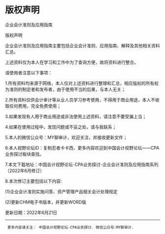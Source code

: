 # 版权声明

企业会计准则及应用指南 

版权声明


企业会计准则及应用指南主要包括企业会计准则、应用指南、解释及其他相关资料汇总。

上述资料仅为本人在学习和工作中为了查询方便，故将资料进行整合。

请使用者注意以下事项：

1.所有资料均来源于网络，本人仅对上述资料进行整理和汇总，相应版权的所有权为准则的制定者和发布者，由于使用不当的后果，与本人无关；

2.所有资料仅供会计审计等从业人员学习参考使用，不得用于商业用途，本人不收取任何费用，完全免费使用；

3.如果发现有人用于商业用途或非法使用上述资料，请注意不要受骗上当；

4.如果在使用过程中，发现问题或不妥之处，请与我联系；

5.本人的微信公众号：MY聊审计，欢迎关注，并接收更新文件；

6.本人视野论坛ID：复制忍者卡卡西，更多内容欢迎到中国会计视野论坛——CPA业务探讨板块查找。

7.本文下载地址：中国会计视野论坛-CPA业务探讨-企业会计准则及应用指南系列（2022年6月修订）

8.本次修订主要包括以下内容:

(1)企业会计准则实施问答、资产管理产品相关会计处理规定

(2)更新CHM电子书版本，并更新WORD版

 

 

 

更新日期：2022年6月21日

 





-------------------------------------------------------------------------------


     更多内容请关注： 中国会计视野论坛-CPA业务探讨. 微信公众号:MY聊审计.
